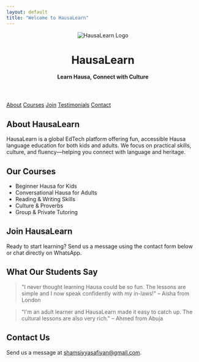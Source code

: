 ```yaml
---
layout: default
title: "Welcome to HausaLearn"
---
```


<header class="animate__animated animate__fadeInDown">
  <img src="/assets/images/logo.png" alt="HausaLearn Logo" />
  <h1>HausaLearn</h1>
  <p><strong>Learn Hausa, Connect with Culture</strong></p>
</header>

<nav>
  <a href="#about">About</a>
  <a href="#courses">Courses</a>
  <a href="#join">Join</a>
  <a href="#testimonials">Testimonials</a>
  <a href="#contact">Contact</a>
</nav>

<section id="about">
  <h2>About HausaLearn</h2>
  <p>HausaLearn is a global EdTech platform offering fun, accessible Hausa language education for both kids and adults. We focus on practical skills, culture, and fluency—helping you connect with language and heritage.</p>
</section>

<section id="courses">
  <h2>Our Courses</h2>
  <ul>
    <li>Beginner Hausa for Kids</li>
    <li>Conversational Hausa for Adults</li>
    <li>Reading & Writing Skills</li>
    <li>Culture & Proverbs</li>
    <li>Group & Private Tutoring</li>
  </ul>
</section>

<section id="join">
  <h2>Join HausaLearn</h2>
  <p>Ready to start learning? Send us a message using the contact form below or chat directly on WhatsApp.</p>
</section>

<section id="testimonials">
  <h2>What Our Students Say</h2>
  <blockquote>
    "I never thought learning Hausa could be so fun. The lessons are simple and I now speak confidently with my in-laws!" – Aisha from London
  </blockquote>
  <blockquote>
    "I'm an adult learner and HausaLearn made it easy to catch up. The cultural lessons are also very rich." – Ahmed from Abuja
  </blockquote>
</section>

<section id="contact">
  <h2>Contact Us</h2>
  <p>Send us a message at <a href="mailto:shamsiyyasafiyan@gmail.com">shamsiyyasafiyan@gmail.com</a>.</p>
</section>
